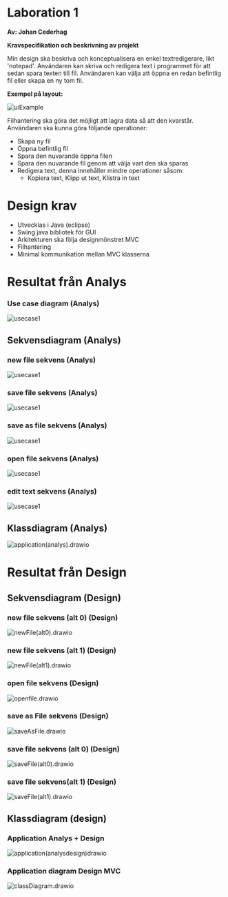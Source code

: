 # **Laboration 1**

**Av: Johan Cederhag**

**Kravspecifikation och beskrivning av projekt**

Min design ska beskriva och konceptualisera en enkel textredigerare, likt 'notepad'. Användaren kan skriva och redigera text i programmet för att sedan spara texten till fil. Användaren kan välja att öppna en redan befintlig fil eller skapa en ny tom fil.

**Exempel på layout:**

![uiExample](./UML/analys/uiExample.PNG)

Filhantering ska göra det möjligt att lagra data så att den kvarstår. Användaren ska kunna göra följande operationer:

* Skapa ny fil
* Öppna befintlig fil
* Spara den nuvarande öppna filen 
* Spara den nuvarande fil genom att välja vart den ska sparas
* Redigera text, denna innehåller mindre operationer såsom:
  * Kopiera text, Klipp ut text, Klistra in text

# Design krav

* Utvecklas i Java (eclipse)
* Swing java bibliotek för GUI
* Arkitekturen ska följa designmönstret MVC
* Filhantering
* Minimal kommunikation mellan MVC klasserna

# Resultat från Analys

### Use case diagram (Analys)

![usecase1](./UML/analys/usecase1.png)

## Sekvensdiagram (Analys)

### new file sekvens (Analys)

![usecase1](./UML/analys/newFileAnalys.drawio.png)

### save file sekvens (Analys)

![usecase1](./UML/analys/saveFileAnalys.drawio.png)

### save as file sekvens (Analys)

![usecase1](./UML/analys/saveAsFileAnalys.drawio.png)

### open file sekvens (Analys)

![usecase1](./UML/analys/openFileAnalys.drawio.png)

### edit text sekvens (Analys)

![usecase1](./UML/analys/editTextAnalys.drawio.png)

## Klassdiagram (Analys)

![application(analys).drawio](./UML/analys/application(analys).drawio.png)


# Resultat från Design

## Sekvensdiagram (Design)
### new file sekvens (alt 0) (Design)

![newFile(alt0).drawio](./UML/design/newFile(alt0).drawio.png)

### new file sekvens (alt 1) (Design)

![newFile(alt1).drawio](./UML/design/newFile(alt1).drawio.png)

### open file sekvens (Design)

![openfile.drawio](./UML/design/openfile.drawio.png)

### save as File sekvens (Design)

![saveAsFile.drawio](./UML/design/saveAsFile.drawio.png)

### save file sekvens (alt 0) (Design)

![saveFile(alt0).drawio](./UML/design/saveFile(alt0).drawio.png)

### save file sekvens(alt 1) (Design)

![saveFile(alt1).drawio](./UML/design/saveFile(alt1).drawio.png)

## Klassdiagram (design)

### Application  Analys + Design 

![application(analysdesign)drawio](./UML/design/application(analysdesign)drawio.png)

### Application diagram Design MVC

![classDiagram.drawio](./UML/design/classDiagram.drawio.png)


